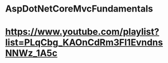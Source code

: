 # AspDotNetCoreMvcFundamentals
# https://www.youtube.com/playlist?list=PLqCbg_KAOnCdRm3FI1EvndnsNNWz_1A5c
